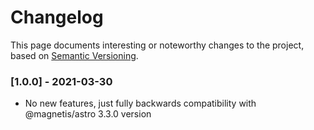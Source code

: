 # Changelog

This page documents interesting or noteworthy changes to the project, based on [Semantic Versioning](http://semver.org/).

### [1.0.0] - 2021-03-30

- No new features, just fully backwards compatibility with @magnetis/astro 3.3.0 version

